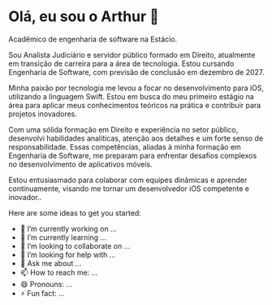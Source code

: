 # Olá, eu sou o Arthur 👋

Acadêmico de engenharia de software na Estácio.

Sou Analista Judiciário e servidor público formado em Direito, atualmente em transição de carreira para a área de tecnologia. Estou cursando Engenharia de Software, com previsão de conclusão em dezembro de 2027.

Minha paixão por tecnologia me levou a focar no desenvolvimento para iOS, utilizando a linguagem Swift. Estou em busca do meu primeiro estágio na área para aplicar meus conhecimentos teóricos na prática e contribuir para projetos inovadores.

Com uma sólida formação em Direito e experiência no setor público, desenvolvi habilidades analíticas, atenção aos detalhes e um forte senso de responsabilidade. Essas competências, aliadas à minha formação em Engenharia de Software, me preparam para enfrentar desafios complexos no desenvolvimento de aplicativos móveis.

Estou entusiasmado para colaborar com equipes dinâmicas e aprender continuamente, visando me tornar um desenvolvedor iOS competente e inovador..

Here are some ideas to get you started:

- 🔭 I’m currently working on ...
- 🌱 I’m currently learning ...
- 👯 I’m looking to collaborate on ...
- 🤔 I’m looking for help with ...
- 💬 Ask me about ...
- 📫 How to reach me: ...
- 😄 Pronouns: ...
- ⚡ Fun fact: ...
